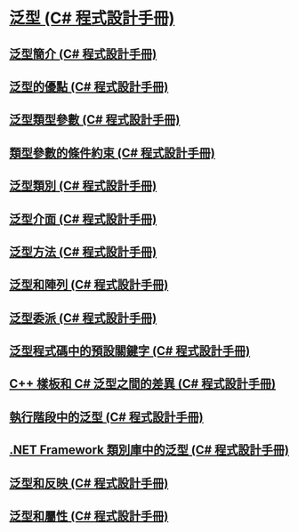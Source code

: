 # [泛型 (C# 程式設計手冊)](index.md)
## [泛型簡介 (C# 程式設計手冊)](introduction-to-generics.md)
## [泛型的優點 (C# 程式設計手冊)](benefits-of-generics.md)
## [泛型類型參數 (C# 程式設計手冊)](generic-type-parameters.md)
## [類型參數的條件約束 (C# 程式設計手冊)](constraints-on-type-parameters.md)
## [泛型類別 (C# 程式設計手冊)](generic-classes.md)
## [泛型介面 (C# 程式設計手冊)](generic-interfaces.md)
## [泛型方法 (C# 程式設計手冊)](generic-methods.md)
## [泛型和陣列 (C# 程式設計手冊)](generics-and-arrays.md)
## [泛型委派 (C# 程式設計手冊)](generic-delegates.md)
## [泛型程式碼中的預設關鍵字 (C# 程式設計手冊)](default-keyword-in-generic-code.md)
## [C++ 樣板和 C# 泛型之間的差異 (C# 程式設計手冊)](differences-between-cpp-templates-and-csharp-generics.md)
## [執行階段中的泛型 (C# 程式設計手冊)](generics-in-the-run-time.md)
## [.NET Framework 類別庫中的泛型 (C# 程式設計手冊)](generics-in-the-net-framework-class-library.md)
## [泛型和反映 (C# 程式設計手冊)](generics-and-reflection.md)
## [泛型和屬性 (C# 程式設計手冊)](generics-and-attributes.md)

